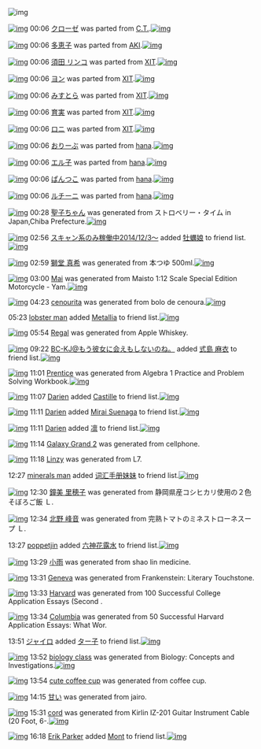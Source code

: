 ![img](http://gdrive-cdn.herokuapp.com/537b65a5bc09f0000721dda7/512px-barcode.png)

[![img](http://www.deviantsart.com/2ftnug6.png)](http://www.barcodekanojo.com/kanojo/421005/%E3%82%AF%E3%83%AD%E3%83%BC%E3%82%BC) 00:06 [クローゼ](http://www.barcodekanojo.com/kanojo/421005/%E3%82%AF%E3%83%AD%E3%83%BC%E3%82%BC) was parted from [C.T.](http://www.barcodekanojo.com/kanojo/421005/%E3%82%AF%E3%83%AD%E3%83%BC%E3%82%BC).[![img](http://www.deviantsart.com/fhrc6a.jpeg)](http://www.barcodekanojo.com/user/272165/C.T.) 

[![img](http://www.deviantsart.com/26voqqi.png)](http://www.barcodekanojo.com/kanojo/40895/%E5%A4%9A%E6%81%B5%E5%AD%90) 00:06 [多恵子](http://www.barcodekanojo.com/kanojo/40895/%E5%A4%9A%E6%81%B5%E5%AD%90) was parted from [AKI](http://www.barcodekanojo.com/kanojo/40895/%E5%A4%9A%E6%81%B5%E5%AD%90).[![img](http://www.deviantsart.com/1kc30mi.jpeg)](http://www.barcodekanojo.com/user/29842/AKI) 

[![img](http://www.deviantsart.com/194s93l.png)](http://www.barcodekanojo.com/kanojo/517203/%E9%A0%88%E7%94%B0%20%E3%83%AA%E3%83%B3%E3%82%B3) 00:06 [須田 リンコ](http://www.barcodekanojo.com/kanojo/517203/%E9%A0%88%E7%94%B0%20%E3%83%AA%E3%83%B3%E3%82%B3) was parted from [XIT](http://www.barcodekanojo.com/kanojo/517203/%E9%A0%88%E7%94%B0%20%E3%83%AA%E3%83%B3%E3%82%B3).[![img](http://www.deviantsart.com/815jg6.jpeg)](http://www.barcodekanojo.com/user/209348/XIT) 

[![img](http://www.deviantsart.com/1tqhb3.png)](http://www.barcodekanojo.com/kanojo/523890/%E3%83%A8%E3%83%B3) 00:06 [ヨン](http://www.barcodekanojo.com/kanojo/523890/%E3%83%A8%E3%83%B3) was parted from [XIT](http://www.barcodekanojo.com/kanojo/523890/%E3%83%A8%E3%83%B3).[![img](http://www.deviantsart.com/815jg6.jpeg)](http://www.barcodekanojo.com/user/209348/XIT) 

[![img](http://www.deviantsart.com/1qrbefl.png)](http://www.barcodekanojo.com/kanojo/915699/%E3%81%BF%E3%81%99%E3%81%A8%E3%82%89) 00:06 [みすとら](http://www.barcodekanojo.com/kanojo/915699/%E3%81%BF%E3%81%99%E3%81%A8%E3%82%89) was parted from [XIT](http://www.barcodekanojo.com/kanojo/915699/%E3%81%BF%E3%81%99%E3%81%A8%E3%82%89).[![img](http://www.deviantsart.com/815jg6.jpeg)](http://www.barcodekanojo.com/user/209348/XIT) 

[![img](http://www.deviantsart.com/3nn382n.png)](http://www.barcodekanojo.com/kanojo/2520904/%E8%82%B2%E5%AE%9F) 00:06 [育実](http://www.barcodekanojo.com/kanojo/2520904/%E8%82%B2%E5%AE%9F) was parted from [XIT](http://www.barcodekanojo.com/kanojo/2520904/%E8%82%B2%E5%AE%9F).[![img](http://www.deviantsart.com/815jg6.jpeg)](http://www.barcodekanojo.com/user/209348/XIT) 

[![img](http://www.deviantsart.com/3roii8a.png)](http://www.barcodekanojo.com/kanojo/1847827/%E3%83%AD%E3%83%8B) 00:06 [ロニ](http://www.barcodekanojo.com/kanojo/1847827/%E3%83%AD%E3%83%8B) was parted from [XIT](http://www.barcodekanojo.com/kanojo/1847827/%E3%83%AD%E3%83%8B).[![img](http://www.deviantsart.com/815jg6.jpeg)](http://www.barcodekanojo.com/user/209348/XIT) 

[![img](http://www.deviantsart.com/qd6ct2.png)](http://www.barcodekanojo.com/kanojo/1633314/%E3%81%8A%E3%82%8A%E3%83%BC%E3%81%B6) 00:06 [おりーぶ](http://www.barcodekanojo.com/kanojo/1633314/%E3%81%8A%E3%82%8A%E3%83%BC%E3%81%B6) was parted from [hana](http://www.barcodekanojo.com/kanojo/1633314/%E3%81%8A%E3%82%8A%E3%83%BC%E3%81%B6).[![img](http://www.deviantsart.com/8h2cp5.jpeg)](http://www.barcodekanojo.com/user/204546/hana) 

[![img](http://www.deviantsart.com/210vlra.png)](http://www.barcodekanojo.com/kanojo/1626150/%E3%82%A8%E3%83%AB%E5%AD%90) 00:06 [エル子](http://www.barcodekanojo.com/kanojo/1626150/%E3%82%A8%E3%83%AB%E5%AD%90) was parted from [hana](http://www.barcodekanojo.com/kanojo/1626150/%E3%82%A8%E3%83%AB%E5%AD%90).[![img](http://www.deviantsart.com/8h2cp5.jpeg)](http://www.barcodekanojo.com/user/204546/hana) 

[![img](http://www.deviantsart.com/fm20mu.png)](http://www.barcodekanojo.com/kanojo/1554246/%E3%81%B1%E3%82%93%E3%81%A4%E3%81%93) 00:06 [ぱんつこ](http://www.barcodekanojo.com/kanojo/1554246/%E3%81%B1%E3%82%93%E3%81%A4%E3%81%93) was parted from [hana](http://www.barcodekanojo.com/kanojo/1554246/%E3%81%B1%E3%82%93%E3%81%A4%E3%81%93).[![img](http://www.deviantsart.com/8h2cp5.jpeg)](http://www.barcodekanojo.com/user/204546/hana) 

[![img](http://www.deviantsart.com/2432ule.png)](http://www.barcodekanojo.com/kanojo/807696/%E3%83%AB%E3%83%81%E3%83%BC%E3%83%8B) 00:06 [ルチーニ](http://www.barcodekanojo.com/kanojo/807696/%E3%83%AB%E3%83%81%E3%83%BC%E3%83%8B) was parted from [hana](http://www.barcodekanojo.com/kanojo/807696/%E3%83%AB%E3%83%81%E3%83%BC%E3%83%8B).[![img](http://www.deviantsart.com/8h2cp5.jpeg)](http://www.barcodekanojo.com/user/204546/hana) 

[![img](http://www.deviantsart.com/3uahuri.png)](http://www.barcodekanojo.com/kanojo/3192715/%E8%81%96%E5%AD%90%E3%81%A1%E3%82%83%E3%82%93) 00:28 [聖子ちゃん](http://www.barcodekanojo.com/kanojo/3192715/%E8%81%96%E5%AD%90%E3%81%A1%E3%82%83%E3%82%93) was generated from ストロベリー・タイム in Japan,Chiba Prefecture.[![img](http://www.deviantsart.com/2naq7kn.jpeg)](http://www.barcodekanojo.com/product_images/barcode/3750969/1332449626/%E6%9D%BE%E7%94%B0%E8%81%96%E5%AD%90%20StrawberryTime%EF%BC%88%E3%83%AC%E3%82%B3%E3%83%BC%E3%83%89%EF%BC%89.jpg) 

[![img](http://www.deviantsart.com/99ugn1.jpeg)](http://www.barcodekanojo.com/user/6029/%E3%82%B9%E3%82%AD%E3%83%A3%E3%83%B3%E7%B3%BB%E3%81%AE%E3%81%BF%E7%A8%BC%E5%83%8D%E4%B8%AD2014%2F12%2F3%EF%BD%9E) 02:56 [スキャン系のみ稼働中2014/12/3～](http://www.barcodekanojo.com/user/6029/%E3%82%B9%E3%82%AD%E3%83%A3%E3%83%B3%E7%B3%BB%E3%81%AE%E3%81%BF%E7%A8%BC%E5%83%8D%E4%B8%AD2014%2F12%2F3%EF%BD%9E) added [牡蠣娘](http://www.barcodekanojo.com/kanojo/43566/%E7%89%A1%E8%A0%A3%E5%A8%98) to friend list.[![img](http://www.deviantsart.com/d7c7te.png)](http://www.barcodekanojo.com/kanojo/43566/%E7%89%A1%E8%A0%A3%E5%A8%98) 

[![img](http://www.deviantsart.com/2htm77k.png)](http://www.barcodekanojo.com/kanojo/3192716/%E7%8D%85%E5%A0%82%20%E7%9C%9F%E5%B8%8C) 02:59 [獅堂 真希](http://www.barcodekanojo.com/kanojo/3192716/%E7%8D%85%E5%A0%82%20%E7%9C%9F%E5%B8%8C) was generated from 本つゆ 500ml.[![img](http://www.deviantsart.com/1sgvgcc.jpeg)](http://www.barcodekanojo.com/product_images/barcode/6018173/1424023138/%E6%9C%AC%E3%81%A4%E3%82%86%20500ml.jpg) 

[![img](http://www.deviantsart.com/3ula55i.png)](http://www.barcodekanojo.com/kanojo/3192717/Mai) 03:00 [Mai](http://www.barcodekanojo.com/kanojo/3192717/Mai) was generated from Maisto 1:12 Scale Special Edition Motorcycle - Yam.[![img](http://www.deviantsart.com/bbcn57.jpeg)](http://www.barcodekanojo.com/product_images/barcode/6018174/1424023202/Maisto%201%3A12%20Scale%20Special%20Edition%20Motorcycle%20-%20Yam.jpg) 

[![img](http://www.deviantsart.com/3gv13k8.png)](http://www.barcodekanojo.com/kanojo/3192718/cenourita) 04:23 [cenourita](http://www.barcodekanojo.com/kanojo/3192718/cenourita) was generated from bolo de cenoura.[![img](http://www.deviantsart.com/oo33e1.jpeg)](http://www.barcodekanojo.com/product_images/barcode/6018175/1424028174/bolo%20de%20cenoura.jpg) 

05:23 [lobster man](http://www.barcodekanojo.com/user/500187/lobster%20man) added [Metallia](http://www.barcodekanojo.com/kanojo/2860307/Metallia) to friend list.[![img](http://www.deviantsart.com/341bqg6.png)](http://www.barcodekanojo.com/kanojo/2860307/Metallia) 

[![img](http://www.deviantsart.com/b1juav.png)](http://www.barcodekanojo.com/kanojo/3192719/Regal) 05:54 [Regal](http://www.barcodekanojo.com/kanojo/3192719/Regal) was generated from Apple Whiskey.

[![img](http://www.deviantsart.com/2l905sv.jpeg)](http://www.barcodekanojo.com/user/276669/BC-KJ%40%E3%82%82%E3%81%86%E5%BD%BC%E5%A5%B3%E3%81%AB%E4%BC%9A%E3%81%88%E3%82%82%E3%81%97%E3%81%AA%E3%81%84%E3%81%AE%E3%81%AD%E3%80%82) 09:22 [BC-KJ@もう彼女に会えもしないのね。](http://www.barcodekanojo.com/user/276669/BC-KJ%40%E3%82%82%E3%81%86%E5%BD%BC%E5%A5%B3%E3%81%AB%E4%BC%9A%E3%81%88%E3%82%82%E3%81%97%E3%81%AA%E3%81%84%E3%81%AE%E3%81%AD%E3%80%82) added [式島 麻衣](http://www.barcodekanojo.com/kanojo/64877/%E5%BC%8F%E5%B3%B6%20%E9%BA%BB%E8%A1%A3) to friend list.[![img](http://www.deviantsart.com/1qnsjsg.png)](http://www.barcodekanojo.com/kanojo/64877/%E5%BC%8F%E5%B3%B6%20%E9%BA%BB%E8%A1%A3) 

[![img](http://www.deviantsart.com/1712e6d.png)](http://www.barcodekanojo.com/kanojo/3192720/Prentice) 11:01 [Prentice](http://www.barcodekanojo.com/kanojo/3192720/Prentice) was generated from Algebra 1 Practice and Problem Solving Workbook.[![img](http://www.deviantsart.com/14go23m.jpeg)](http://www.barcodekanojo.com/product_images/barcode/6018179/1424052053/Algebra%201%20Practice%20and%20Problem%20Solving%20Workbook.jpg) 

[![img](http://www.deviantsart.com/1gi0fkj.jpeg)](http://www.barcodekanojo.com/user/500186/Darien) 11:07 [Darien](http://www.barcodekanojo.com/user/500186/Darien) added [Castille](http://www.barcodekanojo.com/kanojo/2517588/Castille) to friend list.[![img](http://www.deviantsart.com/1sr1blh.png)](http://www.barcodekanojo.com/kanojo/2517588/Castille) 

[![img](http://www.deviantsart.com/1gi0fkj.jpeg)](http://www.barcodekanojo.com/user/500186/Darien) 11:11 [Darien](http://www.barcodekanojo.com/user/500186/Darien) added [Mirai Suenaga](http://www.barcodekanojo.com/kanojo/2943487/Mirai%20Suenaga) to friend list.[![img](http://www.deviantsart.com/v8io28.png)](http://www.barcodekanojo.com/kanojo/2943487/Mirai%20Suenaga) 

[![img](http://www.deviantsart.com/1gi0fkj.jpeg)](http://www.barcodekanojo.com/user/500186/Darien) 11:11 [Darien](http://www.barcodekanojo.com/user/500186/Darien) added [凛](http://www.barcodekanojo.com/kanojo/2295992/%E5%87%9B) to friend list.[![img](http://www.deviantsart.com/2tjqdic.png)](http://www.barcodekanojo.com/kanojo/2295992/%E5%87%9B) 

[![img](http://www.deviantsart.com/11ttp6p.png)](http://www.barcodekanojo.com/kanojo/3192721/Galaxy%20Grand%202) 11:14 [Galaxy Grand 2](http://www.barcodekanojo.com/kanojo/3192721/Galaxy%20Grand%202) was generated from cellphone.

[![img](http://www.deviantsart.com/tojo42.png)](http://www.barcodekanojo.com/kanojo/3192722/Linzy) 11:18 [Linzy](http://www.barcodekanojo.com/kanojo/3192722/Linzy) was generated from L7.

12:27 [minerals man](http://www.barcodekanojo.com/user/500193/minerals%20man) added [词汇手册妹妹](http://www.barcodekanojo.com/kanojo/2850055/%E8%AF%8D%E6%B1%87%E6%89%8B%E5%86%8C%E5%A6%B9%E5%A6%B9) to friend list.[![img](http://www.deviantsart.com/1o48m6c.png)](http://www.barcodekanojo.com/kanojo/2850055/%E8%AF%8D%E6%B1%87%E6%89%8B%E5%86%8C%E5%A6%B9%E5%A6%B9) 

[![img](http://www.deviantsart.com/1ltoohp.png)](http://www.barcodekanojo.com/kanojo/3192723/%E9%90%98%E7%BE%8E%20%E9%87%8C%E7%A9%82%E5%AD%90) 12:30 [鐘美 里穂子](http://www.barcodekanojo.com/kanojo/3192723/%E9%90%98%E7%BE%8E%20%E9%87%8C%E7%A9%82%E5%AD%90) was generated from 静岡県産コシヒカリ使用の２色そぼろご飯 Ｌ.

[![img](http://www.deviantsart.com/2kknr84.png)](http://www.barcodekanojo.com/kanojo/3192724/%E5%8C%97%E9%87%8E%20%E5%B3%B0%E9%9F%B3) 12:34 [北野 峰音](http://www.barcodekanojo.com/kanojo/3192724/%E5%8C%97%E9%87%8E%20%E5%B3%B0%E9%9F%B3) was generated from 完熟トマトのミネストローネスープ Ｌ.

13:27 [poppetjin](http://www.barcodekanojo.com/user/500194/poppetjin) added [六神花露水](http://www.barcodekanojo.com/kanojo/3025599/%E5%85%AD%E7%A5%9E%E8%8A%B1%E9%9C%B2%E6%B0%B4) to friend list.[![img](http://www.deviantsart.com/142oucr.png)](http://www.barcodekanojo.com/kanojo/3025599/%E5%85%AD%E7%A5%9E%E8%8A%B1%E9%9C%B2%E6%B0%B4) 

[![img](http://www.deviantsart.com/2vsb400.png)](http://www.barcodekanojo.com/kanojo/3192725/%E5%B0%8F%E9%9B%A8) 13:29 [小雨](http://www.barcodekanojo.com/kanojo/3192725/%E5%B0%8F%E9%9B%A8) was generated from shao lin medicine.

[![img](http://www.deviantsart.com/24n9d97.png)](http://www.barcodekanojo.com/kanojo/3192726/Geneva) 13:31 [Geneva](http://www.barcodekanojo.com/kanojo/3192726/Geneva) was generated from Frankenstein: Literary Touchstone.

[![img](http://www.deviantsart.com/16cso3r.png)](http://www.barcodekanojo.com/kanojo/3192727/Harvard) 13:33 [Harvard](http://www.barcodekanojo.com/kanojo/3192727/Harvard) was generated from 100 Successful College Application Essays (Second .

[![img](http://www.deviantsart.com/1dge049.png)](http://www.barcodekanojo.com/kanojo/3192728/Columbia) 13:34 [Columbia](http://www.barcodekanojo.com/kanojo/3192728/Columbia) was generated from 50 Successful Harvard Application Essays: What Wor.

13:51 [ジャイロ](http://www.barcodekanojo.com/user/500195/%E3%82%B8%E3%83%A3%E3%82%A4%E3%83%AD) added [ター子](http://www.barcodekanojo.com/kanojo/3096480/%E3%82%BF%E3%83%BC%E5%AD%90) to friend list.[![img](http://www.deviantsart.com/18k71ec.png)](http://www.barcodekanojo.com/kanojo/3096480/%E3%82%BF%E3%83%BC%E5%AD%90) 

[![img](http://www.deviantsart.com/te092t.png)](http://www.barcodekanojo.com/kanojo/3192729/biology%20class) 13:52 [biology class](http://www.barcodekanojo.com/kanojo/3192729/biology%20class) was generated from Biology: Concepts and Investigations.[![img](http://www.deviantsart.com/3r430v9.jpeg)](http://www.barcodekanojo.com/product_images/barcode/6018194/1424062296/Biology%3A%20Concepts%20and%20Investigations.jpg) 

[![img](http://www.deviantsart.com/2ng4jli.png)](http://www.barcodekanojo.com/kanojo/3192730/cute%20coffee%20cup) 13:54 [cute coffee cup](http://www.barcodekanojo.com/kanojo/3192730/cute%20coffee%20cup) was generated from coffee cup.

[![img](http://www.deviantsart.com/21a1hu4.png)](http://www.barcodekanojo.com/kanojo/3192731/%E7%94%98%E3%81%84) 14:15 [甘い](http://www.barcodekanojo.com/kanojo/3192731/%E7%94%98%E3%81%84) was generated from jairo.

[![img](http://www.deviantsart.com/33b7k3d.png)](http://www.barcodekanojo.com/kanojo/3192732/cord) 15:31 [cord](http://www.barcodekanojo.com/kanojo/3192732/cord) was generated from Kirlin IZ-201 Guitar Instrument Cable (20 Foot, 6-.[![img](http://www.deviantsart.com/223v7rp.jpeg)](http://www.barcodekanojo.com/product_images/barcode/6018197/1424068257/Kirlin%20IZ-201%20Guitar%20Instrument%20Cable%20%2820%20Foot%2C%206-.jpg) 

[![img](http://www.deviantsart.com/23q3t7f.png)](http://www.barcodekanojo.com/user/202960/Erik%20Parker) 16:18 [Erik Parker](http://www.barcodekanojo.com/user/202960/Erik%20Parker) added [Mont](http://www.barcodekanojo.com/kanojo/10262/Mont) to friend list.[![img](http://www.deviantsart.com/3rr4lrn.png)](http://www.barcodekanojo.com/kanojo/10262/Mont) 

